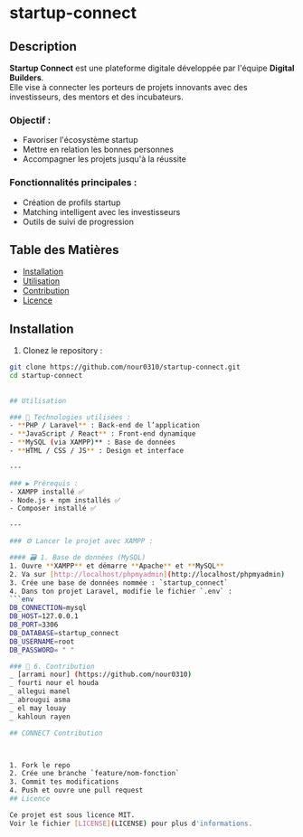 # startup-connect

## Description
**Startup Connect** est une plateforme digitale développée par l'équipe **Digital Builders**.  
Elle vise à connecter les porteurs de projets innovants avec des investisseurs, des mentors et des incubateurs.

### Objectif :
- Favoriser l'écosystème startup
- Mettre en relation les bonnes personnes
- Accompagner les projets jusqu'à la réussite

### Fonctionnalités principales :
- Création de profils startup
- Matching intelligent avec les investisseurs
- Outils de suivi de progression

## Table des Matières
- [Installation](#installation)
- [Utilisation](#utilisation)
- [Contribution](#contribution)
- [Licence](#licence)

## Installation
1. Clonez le repository :
```bash
git clone https://github.com/nour0310/startup-connect.git
cd startup-connect
  
 
## Utilisation

### 🔧 Technologies utilisées :
- **PHP / Laravel** : Back-end de l’application
- **JavaScript / React** : Front-end dynamique
- **MySQL (via XAMPP)** : Base de données
- **HTML / CSS / JS** : Design et interface

---

### ▶️ Prérequis :
- XAMPP installé ✅
- Node.js + npm installés ✅
- Composer installé ✅

---

### ⚙️ Lancer le projet avec XAMPP :

#### 🗃️ 1. Base de données (MySQL)
1. Ouvre **XAMPP** et démarre **Apache** et **MySQL**
2. Va sur [http://localhost/phpmyadmin](http://localhost/phpmyadmin)
3. Crée une base de données nommée : `startup_connect`
4. Dans ton projet Laravel, modifie le fichier `.env` :
```env
DB_CONNECTION=mysql
DB_HOST=127.0.0.1
DB_PORT=3306
DB_DATABASE=startup_connect
DB_USERNAME=root
DB_PASSWORD= " "

### 🤝 6. Contribution
_ [arrami nour] (https://github.com/nour0310)
_ fourti nour el houda
_ allegui manel
_ abrougui asma
_ el may louay
_ kahloun rayen

## CONNECT Contribution



1. Fork le repo
2. Crée une branche `feature/nom-fonction`
3. Commit tes modifications
4. Push et ouvre une pull request
## Licence

Ce projet est sous licence MIT.  
Voir le fichier [LICENSE](LICENSE) pour plus d'informations.
